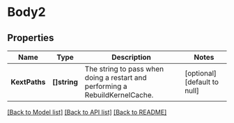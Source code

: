 # Body2

## Properties
Name | Type | Description | Notes
------------ | ------------- | ------------- | -------------
**KextPaths** | **[]string** | The string to pass when doing a restart and performing a RebuildKernelCache. | [optional] [default to null]

[[Back to Model list]](../README.md#documentation-for-models) [[Back to API list]](../README.md#documentation-for-api-endpoints) [[Back to README]](../README.md)



